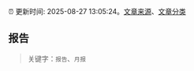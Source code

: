 :alarm_clock: 更新时间: 2025-08-27 13:05:24。[文章来源](/README.md)、[文章分类](/TAGS.md)

## 报告


> 关键字：`报告`、`月报`



